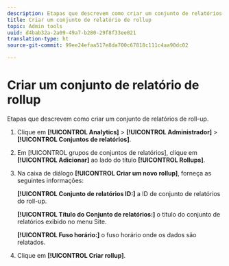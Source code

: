 ```yaml
---
description: Etapas que descrevem como criar um conjunto de relatórios de roll-up.
title: Criar um conjunto de relatório de rollup
topic: Admin tools
uuid: d4bab32a-2a09-49a7-b280-29f8f33ee021
translation-type: ht
source-git-commit: 99ee24efaa517e8da700c67818c111c4aa90dc02

---
```



# Criar um conjunto de relatório de rollup

Etapas que descrevem como criar um conjunto de relatórios de roll-up.

1. Clique em **[!UICONTROL Analytics]** > **[!UICONTROL Administrador]** > **[!UICONTROL Conjuntos de relatórios]**.
1. Em [!UICONTROL grupos de conjuntos de relatórios], clique em **[!UICONTROL Adicionar]** ao lado do título **[!UICONTROL Rollups]**.
1. Na caixa de diálogo **[!UICONTROL Criar um novo rollup]**, forneça as seguintes informações:

   **[!UICONTROL Conjunto de relatórios ID:]** a ID de conjunto de relatórios do roll-up.

   **[!UICONTROL Título do Conjunto de relatórios:]** o título do conjunto de relatórios exibido no menu Site.

   **[!UICONTROL Fuso horário:]** o fuso horário onde os dados são relatados.
1. Clique em **[!UICONTROL Criar rollup]**.
